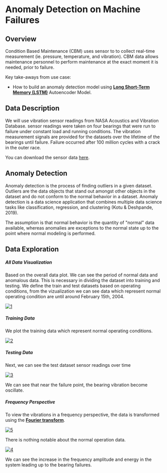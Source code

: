 # Anomaly Detection on Machine Failures

## Overview
Condition Based Maintenance (CBM) uses sensor to to collect real-time measurement (ie. pressure, temperature, and vibration). CBM data allows maintenance personnel to perform maintenance at the exact moment it is needed, prior to failure. 

Key take-aways from use case:
* How to build an anomaly detection model using [**Long Short-Term Memory (LSTM)**](https://www.tensorflow.org/api_docs/python/tf/keras/layers/LSTM.html) Autoencoder Model.

## Data Description
We will use vibration sensor readings from NASA Acoustics and Vibration Database. sensor readings were taken on four bearings that were run to failure under constant load and running conditions. The vibration measurement signals are provided for the datasets over the lifetime of the bearings until failure. Failure occurred after 100 million cycles with a crack in the outer race.

You can download the sensor data [here](https://github.com/madekrisnaj/Anomaly-Detection-on-Machine-Failures/tree/main/data).

## Anomaly Detection
Anomaly detection is the process of finding outliers in a given dataset. Outliers are the data objects that stand out amongst other objects in the dataset and do not conform to the normal behavior in a dataset. Anomaly detection is a data science application that combines multiple data science tasks like classification, regression, and clustering (Kotu & Deshpande, 2019).

The assumption is that normal behavior is the quantity of "normal" data available, whereas anomalies are exceptions to the normal state up to the point where normal modeling is performed.

## Data Exploration
##### All Data Visualization
Based on the overall data plot. We can see the period of normal data and anomalous data. This is necessary in dividing the dataset into training and testing. We define the train and test datasets based on operating conditions, from the vizualization we can see data which represent normal operating condition are until around February 15th, 2004.

<a href="https://ibb.co/x1tTZ8V"><img src="https://i.ibb.co/48nrkgB/1.png" alt="1" border="0"></a>

##### **Training Data**
We plot the training data which represent normal operating conditions.

<a href="https://ibb.co/68dGQFh"><img src="https://i.ibb.co/VxKb6Ty/2.png" alt="2" border="0"></a>

##### **Testing Data**
Next, we can see the test dataset sensor readings over time

<a href="https://ibb.co/wRpLJZR"><img src="https://i.ibb.co/t4YhZw4/3.png" alt="3" border="0"></a>

We can see that near the failure point, the bearing vibration become oscillate. 

##### **Frequency Perspective**
To view the vibrations in a frequency perspective, the data is transformed using the [**Fourier transform**](https://www.dataq.com/data-acquisition/general-education-tutorials/fft-fast-fourier-transform-waveform-analysis.html#:~:text=Simply%20stated%2C%20the%20Fourier%20transform,magnitude%2C%20frequency%2C%20and%20phase).

<a href="https://ibb.co/tQRcF56"><img src="https://i.ibb.co/VJ6D58G/5.png" alt="5" border="0"></a>

There is nothing notable about the normal operation data.

<a href="https://ibb.co/Gdk7d9P"><img src="https://i.ibb.co/7SVvSQy/4.png" alt="4" border="0"></a>

We can see the increase in the frequency amplitude and energy in the system leading up to the bearing failures.
